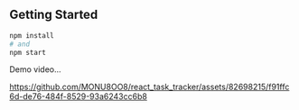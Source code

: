 ## Getting Started

```bash
npm install
# and
npm start
```

Demo video...

https://github.com/MONU8OO8/react_task_tracker/assets/82698215/f91ffc6d-de76-484f-8529-93a6243cc6b8

